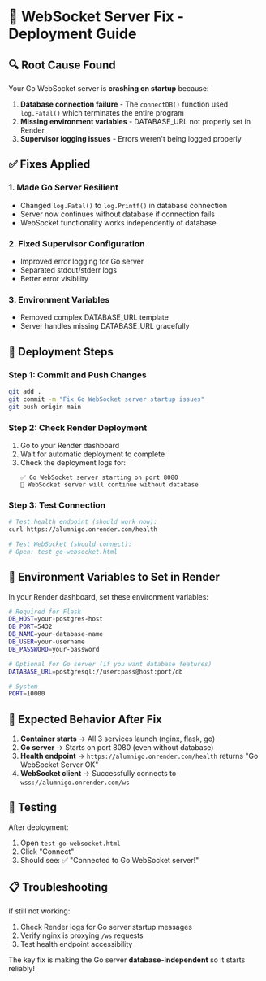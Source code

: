 # 🚨 WebSocket Server Fix - Deployment Guide

## 🔍 **Root Cause Found**

Your Go WebSocket server is **crashing on startup** because:

1. **Database connection failure** - The `connectDB()` function used `log.Fatal()` which terminates the entire program
2. **Missing environment variables** - DATABASE_URL not properly set in Render
3. **Supervisor logging issues** - Errors weren't being logged properly

## ✅ **Fixes Applied**

### 1. **Made Go Server Resilient**
- Changed `log.Fatal()` to `log.Printf()` in database connection
- Server now continues without database if connection fails
- WebSocket functionality works independently of database

### 2. **Fixed Supervisor Configuration**
- Improved error logging for Go server
- Separated stdout/stderr logs
- Better error visibility

### 3. **Environment Variables**
- Removed complex DATABASE_URL template
- Server handles missing DATABASE_URL gracefully

## 🚀 **Deployment Steps**

### Step 1: Commit and Push Changes
```bash
git add .
git commit -m "Fix Go WebSocket server startup issues"
git push origin main
```

### Step 2: Check Render Deployment
1. Go to your Render dashboard
2. Wait for automatic deployment to complete
3. Check the deployment logs for:
   ```
   ✅ Go WebSocket server starting on port 8080
   🔄 WebSocket server will continue without database
   ```

### Step 3: Test Connection
```bash
# Test health endpoint (should work now):
curl https://alumnigo.onrender.com/health

# Test WebSocket (should connect):
# Open: test-go-websocket.html
```

## 🔧 **Environment Variables to Set in Render**

In your Render dashboard, set these environment variables:

```bash
# Required for Flask
DB_HOST=your-postgres-host
DB_PORT=5432
DB_NAME=your-database-name
DB_USER=your-username
DB_PASSWORD=your-password

# Optional for Go server (if you want database features)
DATABASE_URL=postgresql://user:pass@host:port/db

# System
PORT=10000
```

## 🎯 **Expected Behavior After Fix**

1. **Container starts** → All 3 services launch (nginx, flask, go)
2. **Go server** → Starts on port 8080 (even without database)
3. **Health endpoint** → `https://alumnigo.onrender.com/health` returns "Go WebSocket Server OK"
4. **WebSocket client** → Successfully connects to `wss://alumnigo.onrender.com/ws`

## 🧪 **Testing**

After deployment:
1. Open `test-go-websocket.html`
2. Click "Connect" 
3. Should see: ✅ "Connected to Go WebSocket server!"

## 📋 **Troubleshooting**

If still not working:
1. Check Render logs for Go server startup messages
2. Verify nginx is proxying `/ws` requests
3. Test health endpoint accessibility

The key fix is making the Go server **database-independent** so it starts reliably!
